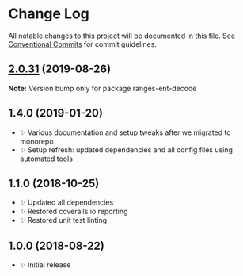 # Change Log

All notable changes to this project will be documented in this file.
See [Conventional Commits](https://conventionalcommits.org) for commit guidelines.

## [2.0.31](https://gitlab.com/codsen/codsen/compare/ranges-ent-decode@2.0.30...ranges-ent-decode@2.0.31) (2019-08-26)

**Note:** Version bump only for package ranges-ent-decode





## 1.4.0 (2019-01-20)

- ✨ Various documentation and setup tweaks after we migrated to monorepo
- ✨ Setup refresh: updated dependencies and all config files using automated tools

## 1.1.0 (2018-10-25)

- ✨ Updated all dependencies
- ✨ Restored coveralls.io reporting
- ✨ Restored unit test linting

## 1.0.0 (2018-08-22)

- ✨ Initial release
